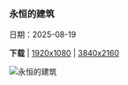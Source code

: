 ### 永恒的建筑

日期：2025-08-19

**下载**  |  [1920x1080](https://cn.bing.com/th?id=OHR.CitadelBonifacio_ZH-CN2130899430_1920x1080.jpg)  |  [3840x2160](https://cn.bing.com/th?id=OHR.CitadelBonifacio_ZH-CN2130899430_UHD.jpg)

![永恒的建筑](https://cn.bing.com/th?id=OHR.CitadelBonifacio_ZH-CN2130899430_1920x1080.jpg "博尼法乔城堡，科西嘉岛南部，法国 (© Marc Dozier/Getty Images)")


